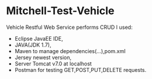 # Mitchell-Test-Vehicle
Vehicle Restful Web Service performs CRUD
I used:
- Eclipse JavaEE IDE,
- JAVA(JDK 1.7),
- Maven to manage dependencies(...),pom.xml
- Jersey newest version,
- Server Tomcat v7.0 at localhost
- Postman for testing GET,POST,PUT,DELETE requests.
